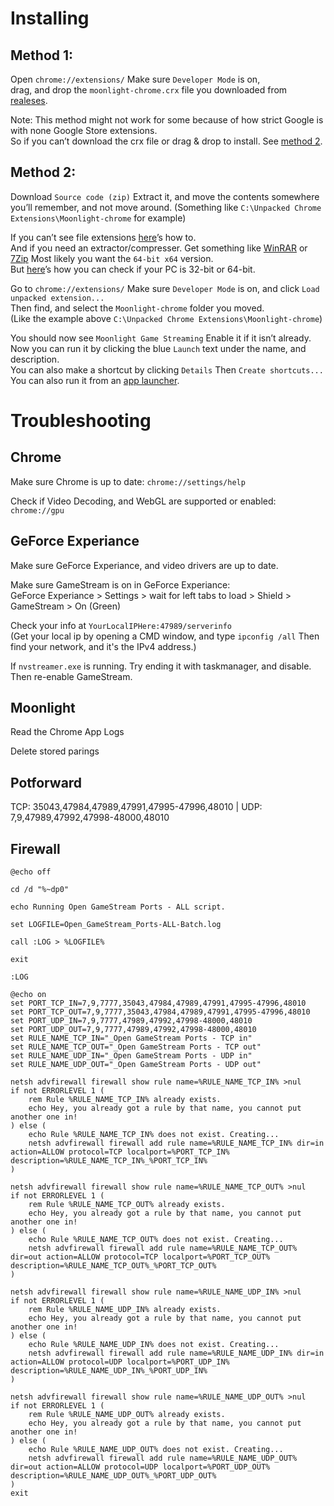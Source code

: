 # Installing

## Method 1:

Open `chrome://extensions/` Make sure `Developer Mode` is on,   
drag, and drop the `moonlight-chrome.crx` file you downloaded from [realeses](https://github.com/moonlight-stream/moonlight-chrome/releases).

Note: This method might not work for some because of how strict Google is with none Google Store extensions.   
So if you can’t download the crx file or drag & drop to install. See [method 2](https://github.com/jacobmix/moonlight-chrome/blob/master/documentation.md#method-2).

## Method 2:

Download `Source code (zip)` Extract it, and move the contents somewhere you’ll remember, and not move around.
(Something like `C:\Unpacked Chrome Extensions\Moonlight-chrome` for example)

If you can’t see file extensions [here](https://www.howtohaven.com/system/show-file-extensions-in-windows-explorer.shtml)’s how to.   
And if you need an extractor/compresser. Get something like
[WinRAR](http://www.rarlab.com/download.htm) or [7Zip](http://www.7-zip.org/download.html) Most likely you want the `64-bit x64` version.   
But [here](https://support.microsoft.com/en-us/help/827218/how-to-determine-whether-a-computer-is-running-a-32-bit-version-or-64)’s how you can check if your  PC is 32-bit or 64-bit.

Go to `chrome://extensions/` Make sure `Developer Mode` is on, and click `Load unpacked extension...`   
Then find, and select the `Moonlight-chrome` folder you moved.   
(Like the example above `C:\Unpacked Chrome Extensions\Moonlight-chrome`)

You should now see `Moonlight Game Streaming` Enable it if it isn’t already.   
Now you can run it by clicking the blue `Launch` text under the name, and description.   
You can also make a shortcut by clicking `Details` Then `Create shortcuts...` You can also run it from an [app launcher](https://chrome.google.com/webstore/detail/apps-launcher/ijmgkhchjindcjamnckoiahagecjnkdc).

# Troubleshooting

## Chrome

Make sure Chrome is up to date: `chrome://settings/help`

Check if Video Decoding, and WebGL are supported or enabled: `chrome://gpu`

## GeForce Experiance

Make sure GeForce Experiance, and video drivers are up to date.

Make sure GameStream is on in GeForce Experiance:   
GeForce Experiance > Settings > wait for left tabs to load > Shield > GameStream > On (Green)  

Check your info at `YourLocalIPHere:47989/serverinfo`   
(Get your local ip by opening a CMD window, and type `ipconfig /all` Then find your network, and it's the IPv4 address.)

If `nvstreamer.exe` is running. Try ending it with taskmanager, and disable. Then re-enable GameStream.

## Moonlight

Read the Chrome App Logs   

Delete stored parings

## Potforward

TCP: 35043,47984,47989,47991,47995-47996,48010 | UDP: 7,9,47989,47992,47998-48000,48010

## Firewall

```
@echo off

cd /d "%~dp0"

echo Running Open GameStream Ports - ALL script.

set LOGFILE=Open_GameStream_Ports-ALL-Batch.log

call :LOG > %LOGFILE%

exit

:LOG

@echo on
set PORT_TCP_IN=7,9,7777,35043,47984,47989,47991,47995-47996,48010
set PORT_TCP_OUT=7,9,7777,35043,47984,47989,47991,47995-47996,48010
set PORT_UDP_IN=7,9,7777,47989,47992,47998-48000,48010
set PORT_UDP_OUT=7,9,7777,47989,47992,47998-48000,48010
set RULE_NAME_TCP_IN="_Open GameStream Ports - TCP in"
set RULE_NAME_TCP_OUT="_Open GameStream Ports - TCP out"
set RULE_NAME_UDP_IN="_Open GameStream Ports - UDP in"
set RULE_NAME_UDP_OUT="_Open GameStream Ports - UDP out"

netsh advfirewall firewall show rule name=%RULE_NAME_TCP_IN% >nul
if not ERRORLEVEL 1 (
    rem Rule %RULE_NAME_TCP_IN% already exists.
    echo Hey, you already got a rule by that name, you cannot put another one in!
) else (
    echo Rule %RULE_NAME_TCP_IN% does not exist. Creating...
    netsh advfirewall firewall add rule name=%RULE_NAME_TCP_IN% dir=in action=ALLOW protocol=TCP localport=%PORT_TCP_IN% description=%RULE_NAME_TCP_IN%_%PORT_TCP_IN%
)

netsh advfirewall firewall show rule name=%RULE_NAME_TCP_OUT% >nul
if not ERRORLEVEL 1 (
    rem Rule %RULE_NAME_TCP_OUT% already exists.
    echo Hey, you already got a rule by that name, you cannot put another one in!
) else (
    echo Rule %RULE_NAME_TCP_OUT% does not exist. Creating...
    netsh advfirewall firewall add rule name=%RULE_NAME_TCP_OUT% dir=out action=ALLOW protocol=TCP localport=%PORT_TCP_OUT% description=%RULE_NAME_TCP_OUT%_%PORT_TCP_OUT%
)

netsh advfirewall firewall show rule name=%RULE_NAME_UDP_IN% >nul
if not ERRORLEVEL 1 (
    rem Rule %RULE_NAME_UDP_IN% already exists.
    echo Hey, you already got a rule by that name, you cannot put another one in!
) else (
    echo Rule %RULE_NAME_UDP_IN% does not exist. Creating...
    netsh advfirewall firewall add rule name=%RULE_NAME_UDP_IN% dir=in action=ALLOW protocol=UDP localport=%PORT_UDP_IN% description=%RULE_NAME_UDP_IN%_%PORT_UDP_IN%
)

netsh advfirewall firewall show rule name=%RULE_NAME_UDP_OUT% >nul
if not ERRORLEVEL 1 (
    rem Rule %RULE_NAME_UDP_OUT% already exists.
    echo Hey, you already got a rule by that name, you cannot put another one in!
) else (
    echo Rule %RULE_NAME_UDP_OUT% does not exist. Creating...
    netsh advfirewall firewall add rule name=%RULE_NAME_UDP_OUT% dir=out action=ALLOW protocol=UDP localport=%PORT_UDP_OUT% description=%RULE_NAME_UDP_OUT%_%PORT_UDP_OUT%
)
exit
```
